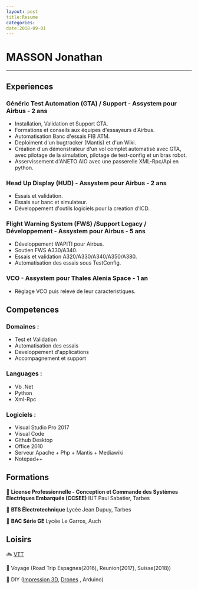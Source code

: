 ```yaml
---
layout: post
title:Resume
categories:
date:2018-09-01
---
```


# MASSON Jonathan
---

## Experiences


### **Généric Test Automation (GTA) / Support - Assystem pour Airbus - 2 ans**
  - Installation, Validation et Support GTA.
  - Formations et conseils aux équipes d'essayeurs d'Airbus.
  - Automatisation Banc d'essais FIB ATM.
  - Deploiment d'un bugtracker (Mantis) et d'un Wiki.
  - Création d'un démonstrateur d'un vol complet automatisé avec GTA, avec pilotage de la simulation, pilotage de test-config et un bras robot.
  - Asservissement d'ANETO AIO avec une passerelle XML-Rpc/Api en python.

### **Head Up Display (HUD) - Assystem pour Airbus - 2 ans**
  - Essais et validation.
  - Essais sur banc et simulateur.
  - Développement d'outils logiciels pour la creation d'ICD.

### **Flight Warning System (FWS) /Support Legacy / Développement - Assystem pour Airbus - 5 ans**
  - Développement WAPITI pour Airbus.
  - Soutien FWS A330/A340.
  - Essais et validation A320/A330/A340/A350/A380.
  - Automatisation des essais sous TestConfig.

### **VCO - Assystem pour Thales Alenia Space - 1 an**
  - Réglage VCO puis relevé de leur caracteristiques.

## Competences

### Domaines :
* Test et Validation
* Automatisation des essais
* Developpement d'applications
* Accompagnement et support

### Languages :
* Vb .Net
* Python
* Xml-Rpc

### Logiciels :
* Visual Studio Pro 2017
* Visual Code
* Github Desktop
* Office 2010
* Serveur Apache + Php + Mantis + Mediawiki 
* Notepad++

## Formations
:school: **License Professionnelle - Conception et Commande des Systèmes Électriques Embarqués (CCSEE)**
IUT Paul Sabatier, Tarbes

:school: **BTS Électrotechnique** 
Lycée Jean Dupuy, Tarbes

:school: **BAC Série GE** 
Lycée Le Garros, Auch

## Loisirs
:bike: [VTT](vtt.md)

:palm_tree: Voyage (Road Trip Espagnes(2016), Reunion(2017), Suisse(2018))

:wrench: DIY ([Impression 3D](imprimande3d), [Drones](drones.md) , Arduino)
